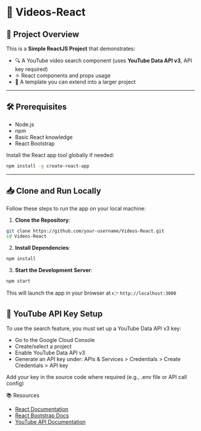 # 🎥 Videos-React

## 📌 Project Overview

This is a **Simple ReactJS Project** that demonstrates:

- 🔍 A YouTube video search component (uses **YouTube Data API v3**, API key required)
- ⚛️ React components and props usage
- 🧩 A template you can extend into a larger project

---

## 🛠 Prerequisites

- Node.js
- npm
- Basic React knowledge
- React Bootstrap

Install the React app tool globally if needed:

```bash
npm install -g create-react-app
```
---

## 📥 Clone and Run Locally

Follow these steps to run the app on your local machine:

1. **Clone the Repository**:

```bash
git clone https://github.com/your-username/Videos-React.git
cd Videos-React
```

2. **Install Dependencies**:

```bash
npm install
```
3. **Start the Development Server**:

```bash
npm start
```
This will launch the app in your browser at 👉 `http://localhost:3000`

## 🔑 YouTube API Key Setup
To use the search feature, you must set up a YouTube Data API v3 key:

- Go to the Google Cloud Console
- Create/select a project
- Enable YouTube Data API v3
- Generate an API key under: APIs & Services > Credentials > Create Credentials > API key

Add your key in the source code where required (e.g., .env file or API call config)

📚 Resources
- [React Documentation](https://reactjs.org/)
- [React Bootstrap Docs](https://react-bootstrap.github.io/)
- [YouTube API Documentation](https://developers.google.com/youtube/v3/docs)
